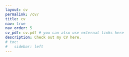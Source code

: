 ```yaml
---
layout: cv
permalink: /cv/
title: cv
nav: true
nav_order: 5
cv_pdf: cv.pdf # you can also use external links here
description: Check out my CV here.
# toc:
#   sidebar: left
---
```

